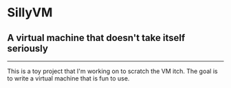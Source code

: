 # SillyVM

## A virtual machine that doesn't take itself seriously

---

This is a toy project that I'm working on to scratch the VM itch. The goal is to write a virtual machine that is fun to use.

